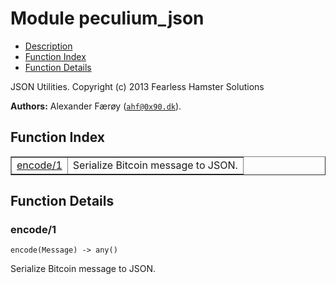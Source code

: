 

# Module peculium_json #
* [Description](#description)
* [Function Index](#index)
* [Function Details](#functions)


JSON Utilities.
Copyright (c)  2013 Fearless Hamster Solutions

__Authors:__ Alexander Færøy ([`ahf@0x90.dk`](mailto:ahf@0x90.dk)).
<a name="index"></a>

## Function Index ##


<table width="100%" border="1" cellspacing="0" cellpadding="2" summary="function index"><tr><td valign="top"><a href="#encode-1">encode/1</a></td><td>Serialize Bitcoin message to JSON.</td></tr></table>


<a name="functions"></a>

## Function Details ##

<a name="encode-1"></a>

### encode/1 ###

`encode(Message) -> any()`

Serialize Bitcoin message to JSON.
